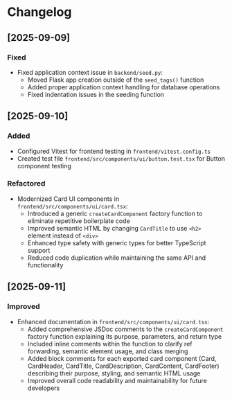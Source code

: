 # Changelog

## [2025-09-09]

### Fixed
- Fixed application context issue in `backend/seed.py`:
  - Moved Flask app creation outside of the `seed_tags()` function
  - Added proper application context handling for database operations
  - Fixed indentation issues in the seeding function

## [2025-09-10]

### Added
- Configured Vitest for frontend testing in `frontend/vitest.config.ts`
- Created test file `frontend/src/components/ui/button.test.tsx` for Button component testing

### Refactored
- Modernized Card UI components in `frontend/src/components/ui/card.tsx`:
  - Introduced a generic `createCardComponent` factory function to eliminate repetitive boilerplate code
  - Improved semantic HTML by changing `CardTitle` to use `<h2>` element instead of `<div>`
  - Enhanced type safety with generic types for better TypeScript support
  - Reduced code duplication while maintaining the same API and functionality

## [2025-09-11]

### Improved
- Enhanced documentation in `frontend/src/components/ui/card.tsx`:
  - Added comprehensive JSDoc comments to the `createCardComponent` factory function explaining its purpose, parameters, and return type
  - Included inline comments within the function to clarify ref forwarding, semantic element usage, and class merging
  - Added block comments for each exported card component (Card, CardHeader, CardTitle, CardDescription, CardContent, CardFooter) describing their purpose, styling, and semantic HTML usage
  - Improved overall code readability and maintainability for future developers

